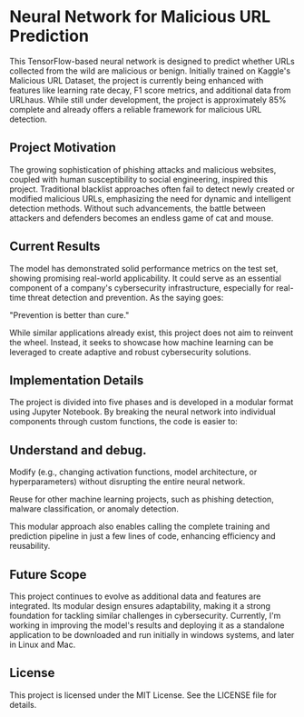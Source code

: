 # Neural Network for Malicious URL Prediction

This TensorFlow-based neural network is designed to predict whether URLs collected from the wild are malicious or benign. Initially trained on Kaggle's Malicious URL Dataset, the project is currently being enhanced with features like learning rate decay, F1 score metrics, and additional data from URLhaus. While still under development, the project is approximately 85% complete and already offers a reliable framework for malicious URL detection.

## Project Motivation

The growing sophistication of phishing attacks and malicious websites, coupled with human susceptibility to social engineering, inspired this project. Traditional blacklist approaches often fail to detect newly created or modified malicious URLs, emphasizing the need for dynamic and intelligent detection methods. Without such advancements, the battle between attackers and defenders becomes an endless game of cat and mouse.

## Current Results

The model has demonstrated solid performance metrics on the test set, showing promising real-world applicability. It could serve as an essential component of a company's cybersecurity infrastructure, especially for real-time threat detection and prevention. As the saying goes:

"Prevention is better than cure."

While similar applications already exist, this project does not aim to reinvent the wheel. Instead, it seeks to showcase how machine learning can be leveraged to create adaptive and robust cybersecurity solutions.

## Implementation Details

The project is divided into five phases and is developed in a modular format using Jupyter Notebook. By breaking the neural network into individual components through custom functions, the code is easier to:

## Understand and debug.

Modify (e.g., changing activation functions, model architecture, or hyperparameters) without disrupting the entire neural network.

Reuse for other machine learning projects, such as phishing detection, malware classification, or anomaly detection.

This modular approach also enables calling the complete training and prediction pipeline in just a few lines of code, enhancing efficiency and reusability.

## Future Scope

This project continues to evolve as additional data and features are integrated. Its modular design ensures adaptability, making it a strong foundation for tackling similar challenges in cybersecurity. Currently, I'm working in improving the model's results and deploying it as a standalone application to be downloaded and run initially in windows systems, and later in Linux and Mac.

## License

This project is licensed under the MIT License. See the LICENSE file for details.
